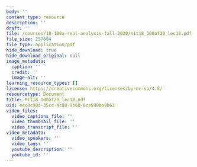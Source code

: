 ```yaml
---
body: ''
content_type: resource
description: ''
draft: ''
file: /courses/18-100a-real-analysis-fall-2020/mit18_100af20_lec18.pdf
file_size: 257684
file_type: application/pdf
hide_download: true
hide_download_original: null
image_metadata:
  caption: ''
  credit: ''
  image-alt: ''
learning_resource_types: []
license: https://creativecommons.org/licenses/by-nc-sa/4.0/
resourcetype: Document
title: MIT18_100af20_lec18.pdf
uid: eec0c90d-35cc-4c88-9b68-6ce598ba9b63
video_files:
  video_captions_file: ''
  video_thumbnail_file: ''
  video_transcript_file: ''
video_metadata:
  video_speakers: ''
  video_tags: ''
  youtube_description: ''
  youtube_id: ''
---
```

